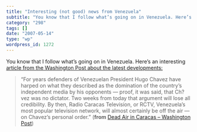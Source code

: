 ```yaml
---
title: "Interesting (not good) news from Venezuela"
subtitle: "You know that I follow what’s going on in Venezuela. Here’s an interesting [article from the Washing..."
category: "298"
tags: []
date: "2007-05-14"
type: "wp"
wordpress_id: 1272
---
```

You know that I follow what’s going on in Venezuela. Here’s an interesting [article from the Washington Post about the latest developments:](http://www.washingtonpost.com/wp-dyn/content/article/2007/05/13/AR2007051301124.html)
> “For years defenders of Venezuelan President Hugo Chavez have harped on what they described as the domination of the country’s independent media by his opponents — proof, it was said, that Ch?vez was no dictator. Two weeks from today that argument will lose all credibility. By then, Radio Caracas Television, or RCTV, Venezuela’s most popular television network, will almost certainly be off the air — on Chavez’s personal order.” (**from** [Dead Air in Caracas – Washington Post](http://www.washingtonpost.com/wp-dyn/content/article/2007/05/13/AR2007051301124.html))
